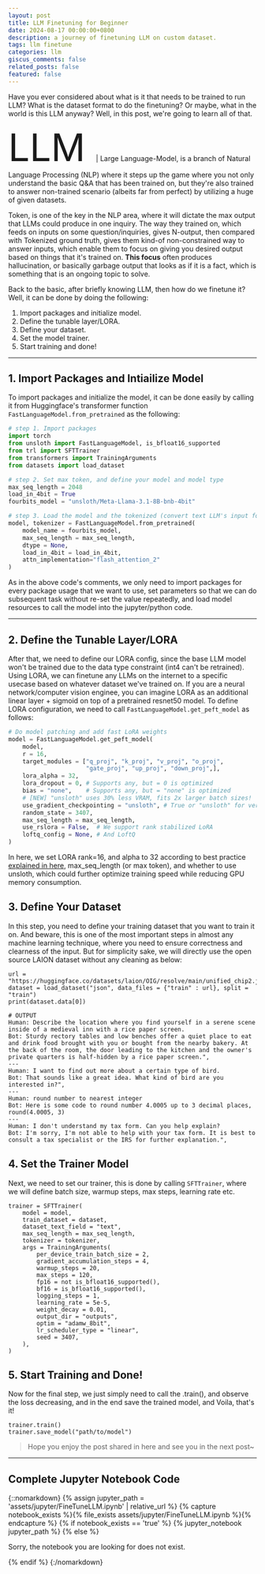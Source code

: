 ```yaml
---
layout: post
title: LLM Finetuning for Beginner
date: 2024-08-17 00:00:00+0800
description: a journey of finetuning LLM on custom dataset.
tags: llm finetune
categories: llm
giscus_comments: false
related_posts: false
featured: false
---
```


Have you ever considered about what is it that needs to be trained to run LLM? What is the dataset format to do the finetuning? Or maybe, what in the world is this LLM anyway? Well, in this post, we're going to learn all of that.

<span style="font-size:8vw"> LLM </span> | Large Language-Model, is a branch of Natural Language Processing (NLP) where it steps up the game where you not only understand the basic Q&A that has been trained on, but they're also trained to answer non-trained scenario (albeits far from perfect) by utilizing a huge of given datasets.

Token, is one of the key in the NLP area, where it will dictate the max output that LLMs could produce in one inquiry. The way they trained on, which feeds on inputs on some question/inquiries, gives N-output, then compared with Tokenized ground truth, gives them kind-of non-constrained way to answer inputs, which enable them to focus on giving you desired output based on things that it's trained on. **This focus** often produces hallucination, or basically garbage output that looks as if it is a fact, which is something that is an ongoing topic to solve.

Back to the basic, after briefly knowing LLM, then how do we finetune it? Well, it can be done by doing the following:

1. Import packages and initialize model.
2. Define the tunable layer/LORA.
3. Define your dataset.
4. Set the model trainer.
5. Start training and done!

---

## 1. Import Packages and Intiailize Model

To import packages and initialize the model, it can be done easily by calling it from Huggingface's transformer function `FastLanguageModel.from_pretrained` as the following:

```python
# step 1. Import packages
import torch
from unsloth import FastLanguageModel, is_bfloat16_supported
from trl import SFTTrainer
from transformers import TrainingArguments
from datasets import load_dataset

# step 2. Set max token, and define your model and model type
max_seq_length = 2048
load_in_4bit = True
fourbits_model = "unsloth/Meta-Llama-3.1-8B-bnb-4bit"

# step 3. Load the model and the tokenized (convert text LLM's input format)
model, tokenizer = FastLanguageModel.from_pretrained(
    model_name = fourbits_model,
    max_seq_length = max_seq_length,
    dtype = None,
    load_in_4bit = load_in_4bit,
    attn_implementation="flash_attention_2"
)
```

As in the above code's comments, we only need to import packages for every package usage that we want to use, set parameters so that we can do subsequent task without re-set the value repeatedly, and load model resources to call the model into the jupyter/python code.

---

## 2. Define the Tunable Layer/LORA

After that, we need to define our LORA config, since the base LLM model won't be trained due to the data type constraint (int4 can't be retrained). Using LORA, we can finetune any LLMs on the internet to a specific usecase based on whatever dataset we've trained on. If you are a neural network/computer vision enginee, you can imagine LORA as an additional linear layer + sigmoid on top of a pretrained resnet50 model. To define LORA configuration, we need to call `FastLanguageModel.get_peft_model` as follows:

```python
# Do model patching and add fast LoRA weights
model = FastLanguageModel.get_peft_model(
    model,
    r = 16,
    target_modules = ["q_proj", "k_proj", "v_proj", "o_proj",
                      "gate_proj", "up_proj", "down_proj",],
    lora_alpha = 32,
    lora_dropout = 0, # Supports any, but = 0 is optimized
    bias = "none",    # Supports any, but = "none" is optimized
    # [NEW] "unsloth" uses 30% less VRAM, fits 2x larger batch sizes!
    use_gradient_checkpointing = "unsloth", # True or "unsloth" for very long context
    random_state = 3407,
    max_seq_length = max_seq_length,
    use_rslora = False,  # We support rank stabilized LoRA
    loftq_config = None, # And LoftQ
)
```

In here, we set LORA rank=16, and alpha to 32 according to best practice [explained in here](https://magazine.sebastianraschka.com/p/practical-tips-for-finetuning-llms#:~:text=If%20you're%20incorporating%20LoRA,at%20twice%20the%20rank's%20value.), max_seq_length (or max token), and whether to use unsloth, which could further optimize training speed while reducing GPU memory consumption.

## 3. Define Your Dataset

In this step, you need to define your training dataset that you want to train it on. And beware, this is one of the most important steps in almost any machine learning technique, where you need to ensure correctness and clearness of the input. But for simplicity sake, we will directly use the open source LAION dataset without any cleaning as below:

```
url = "https://huggingface.co/datasets/laion/OIG/resolve/main/unified_chip2.jsonl"
dataset = load_dataset("json", data_files = {"train" : url}, split = "train")
print(dataset.data[0])
```

```text
# OUTPUT
Human: Describe the location where you find yourself in a serene scene inside of a medieval inn with a rice paper screen.
Bot: Sturdy rectory tables and low benches offer a quiet place to eat and drink food brought with you or bought from the nearby bakery. At the back of the room, the door leading to the kitchen and the owner's private quarters is half-hidden by a rice paper screen.",
---
Human: I want to find out more about a certain type of bird.
Bot: That sounds like a great idea. What kind of bird are you interested in?",
---
Human: round number to nearest integer
Bot: Here is some code to round number 4.0005 up to 3 decimal places, round(4.0005, 3)
---
Human: I don't understand my tax form. Can you help explain?
Bot: I'm sorry, I'm not able to help with your tax form. It is best to consult a tax specialist or the IRS for further explanation.",
```

## 4. Set the Trainer Model

Next, we need to set our trainer, this is done by calling `SFTTrainer`, where we will define batch size, warmup steps, max steps, learning rate etc.

```
trainer = SFTTrainer(
    model = model,
    train_dataset = dataset,
    dataset_text_field = "text",
    max_seq_length = max_seq_length,
    tokenizer = tokenizer,
    args = TrainingArguments(
        per_device_train_batch_size = 2,
        gradient_accumulation_steps = 4,
        warmup_steps = 20,
        max_steps = 120,
        fp16 = not is_bfloat16_supported(),
        bf16 = is_bfloat16_supported(),
        logging_steps = 1,
        learning_rate = 5e-5,
        weight_decay = 0.01,
        output_dir = "outputs",
        optim = "adamw_8bit",
        lr_scheduler_type = "linear",
        seed = 3407,
    ),
)
```

## 5. Start Training and Done!

Now for the final step, we just simply need to call the .train(), and observe the loss decreasing, and in the end save the trained model, and Voila, that's it!

```
trainer.train()
trainer.save_model("path/to/model")
```

> Hope you enjoy the post shared in here and see you in the next post~

---

## Complete Jupyter Notebook Code

{::nomarkdown}
{% assign jupyter_path = 'assets/jupyter/FineTuneLLM.ipynb' | relative_url %}
{% capture notebook_exists %}{% file_exists assets/jupyter/FineTuneLLM.ipynb %}{% endcapture %}
{% if notebook_exists == 'true' %}
{% jupyter_notebook jupyter_path %}
{% else %}

  <p>Sorry, the notebook you are looking for does not exist.</p>
{% endif %}
{:/nomarkdown}
